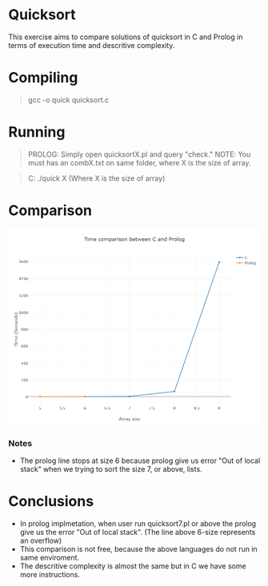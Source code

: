 # Quicksort
This exercise aims to compare solutions of quicksort in C and Prolog in terms of execution time and descritive complexity.

# Compiling
> gcc -o quick quicksort.c

# Running
> PROLOG: Simply open quicksortX.pl and query "check." NOTE: You must has an combX.txt on same folder, where X is the size of array.

> C: ./quick X (Where X is the size of array)

# Comparison
![plot](/newplot(1).png)

### Notes
* The prolog line stops at size 6 because prolog give us error "Out of local stack" when we trying to sort the size 7, or above, lists.

# Conclusions
* In prolog implmetation, when user run quicksort7.pl or above the prolog give us the error "Out of local stack". (The line above 6-size represents an overflow)
* This comparison is not free, because the above languages do not run in same enviroment.
* The descritive complexity is almost the same but in C we have some more instructions.

